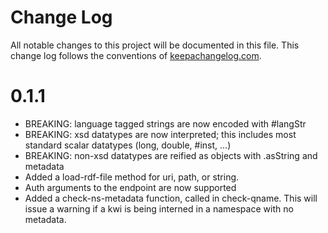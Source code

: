 # Change Log
All notable changes to this project will be documented in this file. This change log follows the conventions of [keepachangelog.com](http://keepachangelog.com/).

# 0.1.1
- BREAKING: language tagged strings are now encoded with #langStr
- BREAKING: xsd datatypes are now interpreted; this includes most
  standard scalar datatypes (long, double, #inst, ...)
- BREAKING: non-xsd datatypes are reified as objects with .asString
  and metadata
- Added a load-rdf-file method for uri, path, or string.
- Auth arguments to the endpoint are now supported
- Added a check-ns-metadata function, called in check-qname. This will
  issue a warning if a kwi is being interned in a namespace with no
  metadata.
